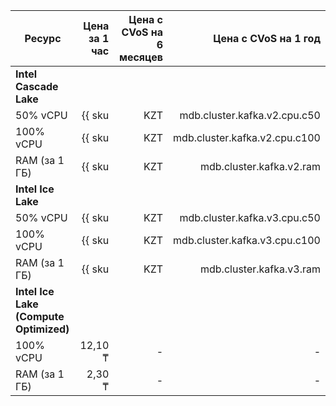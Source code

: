 
| Ресурс        | Цена за 1 час                                      | Цена с CVoS на 6 месяцев                                                        | Цена с CVoS на 1 год                                                            |
|---------------|---------------------------------------------------:|--------------------------------------------------------------------------------:|--------------------------------------------------------------------------------:|
| **Intel Cascade Lake**                                                                                                                                                                                                                 |
| 50% vCPU      | {{ sku|KZT|mdb.cluster.kafka.v2.cpu.c50|string }}  | −                                                                               | −                                                                               |
| 100% vCPU     | {{ sku|KZT|mdb.cluster.kafka.v2.cpu.c100|string }} | {{ sku|KZT|v1.commitment.selfcheckout.m6.mdb.kafka.cpu.c100.v2|string }} (-15%) | {{ sku|KZT|v1.commitment.selfcheckout.y1.mdb.kafka.cpu.c100.v2|string }} (-22%) |
| RAM (за 1 ГБ) | {{ sku|KZT|mdb.cluster.kafka.v2.ram|string }}      | {{ sku|KZT|v1.commitment.selfcheckout.m6.mdb.kafka.ram.v2|string }} (-15%)      | {{ sku|KZT|v1.commitment.selfcheckout.y1.mdb.kafka.ram.v2|string }} (-22%)      |
| **Intel Ice Lake**                                                                                                                                                                                                                     |
| 50% vCPU      | {{ sku|KZT|mdb.cluster.kafka.v3.cpu.c50|string }}  | −                                                                               | −                                                                               |
| 100% vCPU     | {{ sku|KZT|mdb.cluster.kafka.v3.cpu.c100|string }} | {{ sku|KZT|v1.commitment.selfcheckout.m6.mdb.kafka.cpu.c100.v3|string }} (-15%) | {{ sku|KZT|v1.commitment.selfcheckout.y1.mdb.kafka.cpu.c100.v3|string }} (-22%) |
| RAM (за 1 ГБ) | {{ sku|KZT|mdb.cluster.kafka.v3.ram|string }}      | {{ sku|KZT|v1.commitment.selfcheckout.m6.mdb.kafka.ram.v3|string }} (-15%)      | {{ sku|KZT|v1.commitment.selfcheckout.y1.mdb.kafka.ram.v3|string }} (-22%)      |
| **Intel Ice Lake (Compute Optimized)** |
| 100% vCPU | 12,10 ₸ | - | - |
| RAM (за 1 ГБ) | 2,30 ₸ | - | - |


